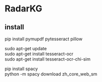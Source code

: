 # RadarKG

## install
pip install pymupdf pytesseract pillow  

sudo apt-get update  
sudo apt-get install tesseract-ocr  
sudo apt-get install tesseract-ocr-chi-sim  

pip install spacy  
python -m spacy download zh_core_web_sm  
